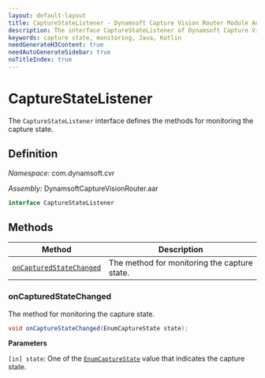 ```yaml
---
layout: default-layout
title: CaptureStateListener - Dynamsoft Capture Vision Router Module Android Edition API Reference
description: The interface CaptureStateListener of Dynamsoft Capture Vision Router Module defines the methods for monitoring the capture state.
keywords: capture state, monitoring, Java, Kotlin
needGenerateH3Content: true
needAutoGenerateSidebar: true
noTitleIndex: true
---
```


# CaptureStateListener

The `CaptureStateListener` interface defines the methods for monitoring the capture state.

## Definition

*Namespace:* com.dynamsoft.cvr

*Assembly:* DynamsoftCaptureVisionRouter.aar

```java
interface CaptureStateListener
```

## Methods

| Method | Description |
|------- |-------------|
| [`onCapturedStateChanged`](#oncapturedstatechanged) | The method for monitoring the capture state. |

### onCapturedStateChanged

The method for monitoring the capture state.

```java
void onCaptureStateChanged(EnumCaptureState state);
```

**Parameters**

`[in] state`: One of the [`EnumCaptureState`]({{site.dcv_enumerations}}capture-vision-router/capture-state.html) value that indicates the capture state.
